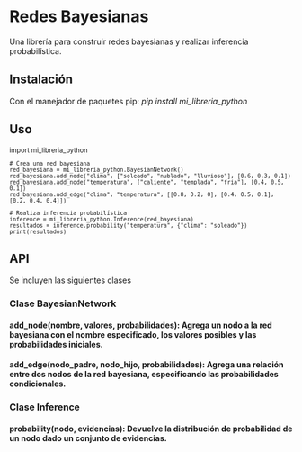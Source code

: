 # Redes Bayesianas

Una librería para construir redes bayesianas y realizar inferencia probabilística.

## Instalación

Con el manejador de paquetes pip:
_pip install mi_libreria_python_

## Uso

<sub> 
    import mi_libreria_python

    # Crea una red bayesiana
    red_bayesiana = mi_libreria_python.BayesianNetwork()
    red_bayesiana.add_node("clima", ["soleado", "nublado", "lluvioso"], [0.6, 0.3, 0.1])
    red_bayesiana.add_node("temperatura", ["caliente", "templada", "fria"], [0.4, 0.5, 0.1])
    red_bayesiana.add_edge("clima", "temperatura", [[0.8, 0.2, 0], [0.4, 0.5, 0.1], [0.2, 0.4, 0.4]])

    # Realiza inferencia probabilística
    inference = mi_libreria_python.Inference(red_bayesiana)
    resultados = inference.probability("temperatura", {"clima": "soleado"})
    print(resultados)

</sub>

## API

Se incluyen las siguientes clases

### Clase BayesianNetwork

#### add_node(nombre, valores, probabilidades): Agrega un nodo a la red bayesiana con el nombre especificado, los valores posibles y las probabilidades iniciales.

#### add_edge(nodo_padre, nodo_hijo, probabilidades): Agrega una relación entre dos nodos de la red bayesiana, especificando las probabilidades condicionales.

### Clase Inference

#### probability(nodo, evidencias): Devuelve la distribución de probabilidad de un nodo dado un conjunto de evidencias.
